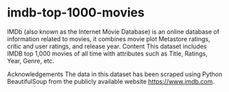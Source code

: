 # imdb-top-1000-movies
IMDb (also known as the Internet Movie Database) is an online database of information related to movies, it combines movie plot Metastore ratings, critic and user ratings, and release year.
Content
This dataset includes IMDB top 1,000 movies of all time with attributes such as Title, Ratings, Year, Genre, etc.

Acknowledgements
The data in this dataset has been scraped using Python BeautifulSoup from the publicly available website https://www.imdb.com.

